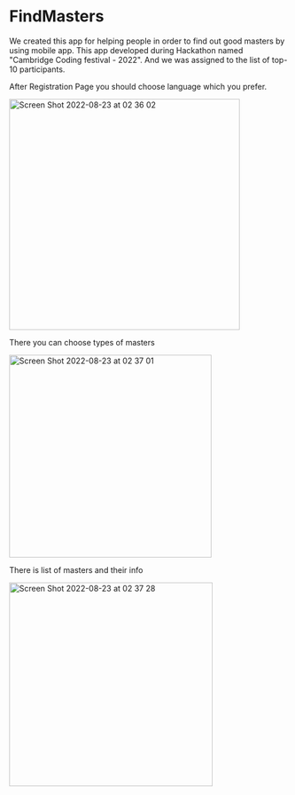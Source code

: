 
# FindMasters

We created this app for helping people in order to find out good masters by using mobile app.
This app developed during Hackathon named "Cambridge Coding festival - 2022".
And we was assigned to the list of top-10 participants.

After Registration Page you should choose language which you prefer.

<img width="416" alt="Screen Shot 2022-08-23 at 02 36 02" src="https://user-images.githubusercontent.com/93769522/186023792-320dcd32-a2d5-4211-830b-b7f4c8525c30.png">

There you can choose types of masters

<img width="365" alt="Screen Shot 2022-08-23 at 02 37 01" src="https://user-images.githubusercontent.com/93769522/186023824-b42849fa-2248-491a-b4b2-ab2db02a7e84.png">

There is list of masters and their info

<img width="367" alt="Screen Shot 2022-08-23 at 02 37 28" src="https://user-images.githubusercontent.com/93769522/186023863-3933d4e1-ffa8-4c69-a1c1-fcc78f392717.png">
